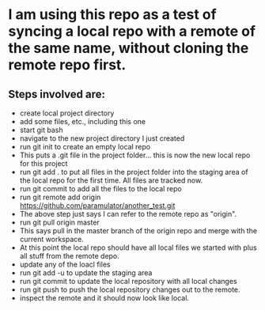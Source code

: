 # I am using this repo as a test of syncing a local repo with a remote of the same name, without cloning the remote repo first.
## Steps involved are:
* create local project directory
* add some files, etc., including this one
* start git bash
* navigate to the new project directory I just created
* run git init to create an empty local repo
*	This puts a .git file in the project folder...  this is now the new local repo for this project
* run git add . to put all files in the project folder into the staging area of the local repo for the first time.  All files are tracked now.
* run git commit to add all the files to the local repo
* run git remote add origin https://github.com/paramulator/another_test.git
* 	The above step just says I can refer to the remote repo as "origin".
* run git pull origin master
*	This says pull in the master branch of the origin repo and merge with the current workspace.
*	At this point the local repo should have all local files we started with plus all stuff from the remote depo.
* update any of the loacl files
* run git add -u to update the staging area
* run git commit to update the local repository with all local changes
* run git push to push the local repository changes out to the remote.
* inspect the remote and it should now look like local.
